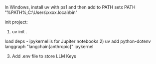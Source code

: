 In Windows, install uv with ps1 and then add to PATH
setx PATH "%PATH%;C:\Users\xxxx\.local\bin"

init project:
1) uv init .

load deps - ipykernel is for Jupiter notebooks
2) uv add python-dotenv langgraph "langchain[anthropic]" ipykernel

3) Add .env file to store LLM Keys
